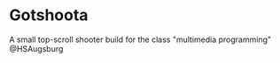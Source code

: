 Gotshoota
=========

A small top-scroll shooter build for the class "multimedia programming" @HSAugsburg